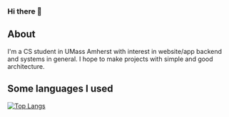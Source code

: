 ### Hi there 👋

<!--
**theanh28/theanh28** is a ✨ _special_ ✨ repository because its `README.md` (this file) appears on your GitHub profile.

Here are some ideas to get you started:

- 🔭 I’m currently working on ...
- 🌱 I’m currently learning ...
- 👯 I’m looking to collaborate on ...
- 🤔 I’m looking for help with ...
- 💬 Ask me about ...
- 📫 How to reach me: ...
- 😄 Pronouns: ...
- ⚡ Fun fact: ...
-->
## About

I'm a CS student in UMass Amherst with interest in website/app backend and systems in general. I hope to make projects with simple and good architecture.

## Some languages I used

[![Top Langs](https://github-readme-stats.vercel.app/api/top-langs/?username=theanh28&layout=compact)](https://github.com/anuraghazra/github-readme-stats)
